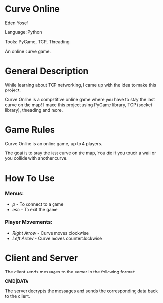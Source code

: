 # Curve Online

Eden Yosef

Language: Python

Tools: PyGame, TCP, Threading

An online curve game.

# General Description

While learning about TCP networking, I came up with the idea to make this project.

Curve Online is a competitive online game where you have to stay the last curve on the map!
I made this project using PyGame library, TCP (socket library), threading and more.

# Game Rules

Curve Online is an online game, up to 4 players.

The goal is to stay the last curve on the map, You die if you touch a wall or you collide with another curve.

# How To Use

### Menus:

* *p* - To connect to a game
* *esc* - To exit the game

### Player Movements:

* *Right Arrow* - Curve moves clockwise
* *Left Arrow* - Curve moves counterclockwise

# Client and Server

The client sends messages to the server in the following format:

**CMD|DATA**

The server decrypts the messages and sends the corresponding data back to the client.
